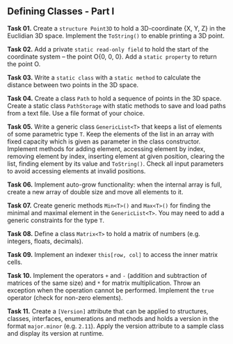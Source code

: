 ## Defining Classes - Part I

**Task 01.** Create a `structure Point3D` to hold a 3D-coordinate {X, Y, Z} in the Euclidian 3D space. Implement the `ToString()` to enable printing a 3D point.

**Task 02.** Add a private `static read-only field` to hold the start of the coordinate system – the point O{0, 0, 0}. Add a `static property` to return the point O.

**Task 03.** Write a `static class` with a `static method` to calculate the distance between two points in the 3D space.

**Task 04.** Create a class `Path` to hold a sequence of points in the 3D space. Create a static class `PathStorage` with static methods to save and load paths from a text file. Use a file format of your choice.

**Task 05.** Write a generic class `GenericList<T>` that keeps a list of elements of some parametric type `T`. Keep the elements of the list in an array with fixed capacity which is given as parameter in the class constructor. Implement methods for adding element, accessing element by index, removing element by index, inserting element at given position, clearing the list, finding element by its value and `ToString()`. Check all input parameters to avoid accessing elements at invalid positions.

**Task 06.** Implement auto-grow functionality: when the internal array is full, create a new array of double size and move all elements to it.

**Task 07.** Create generic methods `Min<T>()` and `Max<T>()` for finding the minimal and maximal element in the `GenericList<T>`. You may need to add a generic constraints for the type `T`.

**Task 08.** Define a class `Matrix<T>` to hold a matrix of numbers (e.g. integers, floats, decimals).

**Task 09.** Implement an indexer `this[row, col]` to access the inner matrix cells.

**Task 10.** Implement the operators `+` and `-` (addition and subtraction of matrices of the same size) and `*` for matrix multiplication. Throw an exception when the operation cannot be performed. Implement the `true` operator (check for non-zero elements).

**Task 11.** Create a `[Version]` attribute that can be applied to structures, classes, interfaces, enumerations and methods and holds a version in the format `major.minor` (e.g. `2.11`). Apply the version attribute to a sample class and display its version at runtime.